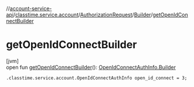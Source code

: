 //[account-service-api](../../../../index.md)/[classtime.service.account](../../index.md)/[AuthorizationRequest](../index.md)/[Builder](index.md)/[getOpenIdConnectBuilder](get-open-id-connect-builder.md)

# getOpenIdConnectBuilder

[jvm]\
open fun [getOpenIdConnectBuilder](get-open-id-connect-builder.md)(): [OpenIdConnectAuthInfo.Builder](../../-open-id-connect-auth-info/-builder/index.md)

`.classtime.service.account.OpenIdConnectAuthInfo open_id_connect = 3;`
